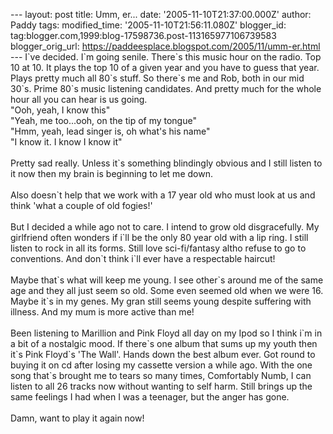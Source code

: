 \-\-- layout: post title: Umm, er\... date: \'2005-11-10T21:37:00.000Z\'
author: Paddy tags: modified\_time: \'2005-11-10T21:56:11.080Z\'
blogger\_id: tag:blogger.com,1999:blog-17598736.post-113165977106739583
blogger\_orig\_url:
https://paddeesplace.blogspot.com/2005/11/umm-er.html \-\-- I\`ve
decided. I\`m going senile. There\`s this music hour on the radio. Top
10 at 10. It plays the top 10 of a given year and you have to guess that
year. Plays pretty much all 80\`s stuff. So there\`s me and Rob, both in
our mid 30\`s. Prime 80\`s music listening candidates. And pretty much
for the whole hour all you can hear is us going.\
\"Ooh, yeah, I know this\"\
\"Yeah, me too\...ooh, on the tip of my tongue\"\
\"Hmm, yeah, lead singer is, oh what\'s his name\"\
\"I know it. I know I know it\"\
\
Pretty sad really. Unless it\`s something blindingly obvious and I still
listen to it now then my brain is beginning to let me down.\
\
Also doesn\`t help that we work with a 17 year old who must look at us
and think \'what a couple of old fogies!\'\
\
But I decided a while ago not to care. I intend to grow old
disgracefully. My girlfriend often wonders if i\`ll be the only 80 year
old with a lip ring. I still listen to rock in all its forms. Still love
sci-fi/fantasy altho refuse to go to conventions. And don\`t think i\`ll
ever have a respectable haircut!\
\
Maybe that\`s what will keep me young. I see other\`s around me of the
same age and they all just seem so old. Some even seemed old when we
were 16. Maybe it\`s in my genes. My gran still seems young despite
suffering with illness. And my mum is more active than me!\
\
Been listening to Marillion and Pink Floyd all day on my Ipod so I think
i\`m in a bit of a nostalgic mood. If there\`s one album that sums up my
youth then it\`s Pink Floyd\`s \'The Wall\'. Hands down the best album
ever. Got round to buying it on cd after losing my cassette version a
while ago. With the one song that\`s brought me to tears so many times,
Comfortably Numb, I can listen to all 26 tracks now without wanting to
self harm. Still brings up the same feelings I had when I was a
teenager, but the anger has gone.\
\
Damn, want to play it again now!
